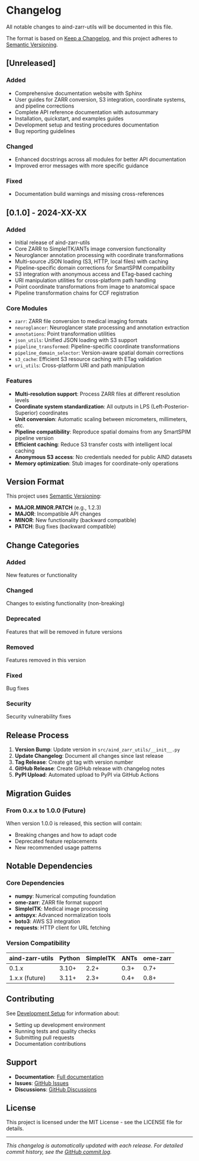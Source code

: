 # Changelog

All notable changes to aind-zarr-utils will be documented in this file.

The format is based on [Keep a Changelog](https://keepachangelog.com/en/1.0.0/),
and this project adheres to [Semantic Versioning](https://semver.org/spec/v2.0.0.html).

## [Unreleased]

### Added
- Comprehensive documentation website with Sphinx
- User guides for ZARR conversion, S3 integration, coordinate systems, and pipeline corrections
- Complete API reference documentation with autosummary
- Installation, quickstart, and examples guides
- Development setup and testing procedures documentation
- Bug reporting guidelines

### Changed
- Enhanced docstrings across all modules for better API documentation
- Improved error messages with more specific guidance

### Fixed
- Documentation build warnings and missing cross-references

## [0.1.0] - 2024-XX-XX

### Added
- Initial release of aind-zarr-utils
- Core ZARR to SimpleITK/ANTs image conversion functionality
- Neuroglancer annotation processing with coordinate transformations
- Multi-source JSON loading (S3, HTTP, local files) with caching
- Pipeline-specific domain corrections for SmartSPIM compatibility
- S3 integration with anonymous access and ETag-based caching
- URI manipulation utilities for cross-platform path handling
- Point coordinate transformations from image to anatomical space
- Pipeline transformation chains for CCF registration

### Core Modules
- `zarr`: ZARR file conversion to medical imaging formats
- `neuroglancer`: Neuroglancer state processing and annotation extraction
- `annotations`: Point transformation utilities
- `json_utils`: Unified JSON loading with S3 support
- `pipeline_transformed`: Pipeline-specific coordinate transformations
- `pipeline_domain_selector`: Version-aware spatial domain corrections
- `s3_cache`: Efficient S3 resource caching with ETag validation
- `uri_utils`: Cross-platform URI and path manipulation

### Features
- **Multi-resolution support**: Process ZARR files at different resolution levels
- **Coordinate system standardization**: All outputs in LPS (Left-Posterior-Superior) coordinates
- **Unit conversion**: Automatic scaling between micrometers, millimeters, etc.
- **Pipeline compatibility**: Reproduce spatial domains from any SmartSPIM pipeline version
- **Efficient caching**: Reduce S3 transfer costs with intelligent local caching
- **Anonymous S3 access**: No credentials needed for public AIND datasets
- **Memory optimization**: Stub images for coordinate-only operations

## Version Format

This project uses [Semantic Versioning](https://semver.org/):

- **MAJOR.MINOR.PATCH** (e.g., 1.2.3)
- **MAJOR**: Incompatible API changes
- **MINOR**: New functionality (backward compatible)
- **PATCH**: Bug fixes (backward compatible)

## Change Categories

### Added
New features or functionality

### Changed
Changes to existing functionality (non-breaking)

### Deprecated
Features that will be removed in future versions

### Removed
Features removed in this version

### Fixed
Bug fixes

### Security
Security vulnerability fixes

## Release Process

1. **Version Bump**: Update version in `src/aind_zarr_utils/__init__.py`
2. **Update Changelog**: Document all changes since last release
3. **Tag Release**: Create git tag with version number
4. **GitHub Release**: Create GitHub release with changelog notes
5. **PyPI Upload**: Automated upload to PyPI via GitHub Actions

## Migration Guides

### From 0.x.x to 1.0.0 (Future)

When version 1.0.0 is released, this section will contain:
- Breaking changes and how to adapt code
- Deprecated feature replacements
- New recommended usage patterns

## Notable Dependencies

### Core Dependencies
- **numpy**: Numerical computing foundation
- **ome-zarr**: ZARR file format support
- **SimpleITK**: Medical image processing
- **antspyx**: Advanced normalization tools
- **boto3**: AWS S3 integration
- **requests**: HTTP client for URL fetching

### Version Compatibility

| aind-zarr-utils | Python | SimpleITK | ANTs | ome-zarr |
|----------------|--------|-----------|------|----------|
| 0.1.x          | 3.10+  | 2.2+      | 0.3+ | 0.7+     |
| 1.x.x (future) | 3.11+  | 2.3+      | 0.4+ | 0.8+     |

## Contributing

See [Development Setup](../contributing/development.md) for information about:
- Setting up development environment
- Running tests and quality checks
- Submitting pull requests
- Documentation contributions

## Support

- **Documentation**: [Full documentation](https://aind-zarr-utils.readthedocs.io/)
- **Issues**: [GitHub Issues](https://github.com/AllenNeuralDynamics/aind-zarr-utils/issues)
- **Discussions**: [GitHub Discussions](https://github.com/AllenNeuralDynamics/aind-zarr-utils/discussions)

## License

This project is licensed under the MIT License - see the LICENSE file for details.

---

*This changelog is automatically updated with each release. For detailed commit history, see the [GitHub commit log](https://github.com/AllenNeuralDynamics/aind-zarr-utils/commits/main).*